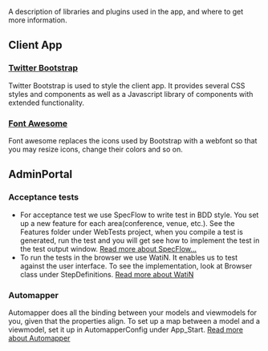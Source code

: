 A description of libraries and plugins used in the app, and where to get more information.

## Client App
### [Twitter Bootstrap](http://twitter.github.com/bootstrap/)
Twitter Bootstrap is used to style the client app. It provides several CSS styles and components as well as a Javascript library of components with extended functionality.

### [Font Awesome](http://fortawesome.github.com/Font-Awesome/)
Font awesome replaces the icons used by Bootstrap with a webfont so that you may resize icons, change their colors and so on.

## AdminPortal
### Acceptance tests
* For acceptance test we use SpecFlow to write test in BDD style. You set up a new feature for each area(conference, venue, etc.). See the Features folder under WebTests project, when you compile a test is generated, run the test and you will get see how to implement the test in the test output window. [Read more about SpecFlow...](http://www.specflow.org/specflownew/)
* To run the tests in the browser we use WatiN. It enables us to test against the user interface. To see the implementation, look at Browser class under StepDefinitions. [Read more about WatiN](http://watin.org/)

### Automapper
Automapper does all the binding between your models and viewmodels for you, given that the properties align. To set up a map between a model and a viewmodel, set it up in AutomapperConfig under App_Start. [Read more about Automapper](http://automapper.org/)